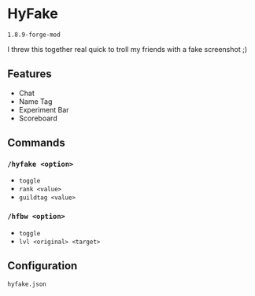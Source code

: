 # HyFake

`1.8.9-forge-mod`

I threw this together real quick to troll my friends with a fake screenshot ;)

## Features

- Chat
- Name Tag
- Experiment Bar
- Scoreboard

## Commands

### `/hyfake <option>`

- `toggle`
- `rank <value>`
- `guildtag <value>`

### `/hfbw <option>`

- `toggle`
- `lvl <original> <target>`

## Configuration

`hyfake.json`